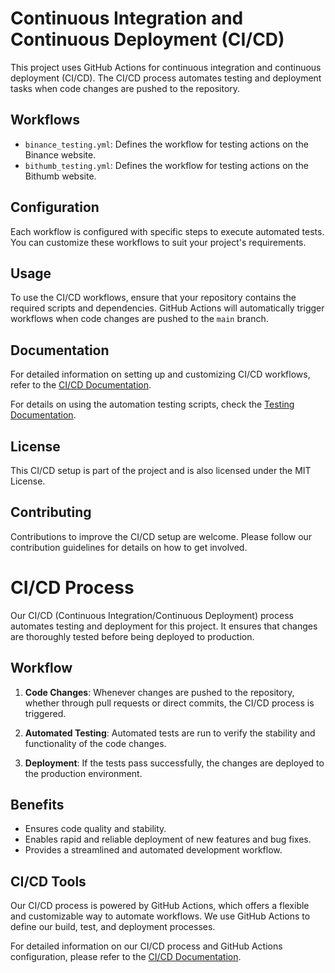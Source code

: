 # Continuous Integration and Continuous Deployment (CI/CD)

This project uses GitHub Actions for continuous integration and continuous deployment (CI/CD). The CI/CD process automates testing and deployment tasks when code changes are pushed to the repository.

## Workflows
- `binance_testing.yml`: Defines the workflow for testing actions on the Binance website.
- `bithumb_testing.yml`: Defines the workflow for testing actions on the Bithumb website.

## Configuration
Each workflow is configured with specific steps to execute automated tests. You can customize these workflows to suit your project's requirements.

## Usage
To use the CI/CD workflows, ensure that your repository contains the required scripts and dependencies. GitHub Actions will automatically trigger workflows when code changes are pushed to the `main` branch.

## Documentation
For detailed information on setting up and customizing CI/CD workflows, refer to the [CI/CD Documentation](/docs/cicd-docs.md).

For details on using the automation testing scripts, check the [Testing Documentation](/docs/testing-docs.md).

## License
This CI/CD setup is part of the project and is also licensed under the MIT License.

## Contributing
Contributions to improve the CI/CD setup are welcome. Please follow our contribution guidelines for details on how to get involved.

# CI/CD Process

Our CI/CD (Continuous Integration/Continuous Deployment) process automates testing and deployment for this project. It ensures that changes are thoroughly tested before being deployed to production.

## Workflow

1. **Code Changes**: Whenever changes are pushed to the repository, whether through pull requests or direct commits, the CI/CD process is triggered.

2. **Automated Testing**: Automated tests are run to verify the stability and functionality of the code changes.

3. **Deployment**: If the tests pass successfully, the changes are deployed to the production environment.

## Benefits

- Ensures code quality and stability.
- Enables rapid and reliable deployment of new features and bug fixes.
- Provides a streamlined and automated development workflow.

## CI/CD Tools

Our CI/CD process is powered by GitHub Actions, which offers a flexible and customizable way to automate workflows. We use GitHub Actions to define our build, test, and deployment processes.

For detailed information on our CI/CD process and GitHub Actions configuration, please refer to the [CI/CD Documentation](/docs/cicd-docs.md).
